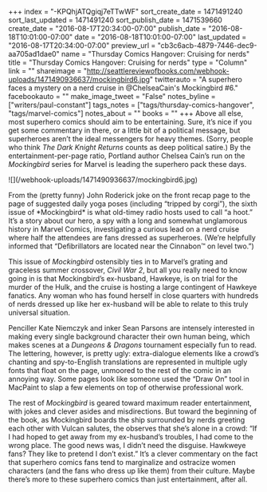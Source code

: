 +++
index = "-KPQhjATQgiqj7eTTwWF"
sort_create_date = 1471491240
sort_last_updated = 1471491240
sort_publish_date = 1471539660
create_date = "2016-08-17T20:34:00-07:00"
publish_date = "2016-08-18T10:01:00-07:00"
date = "2016-08-18T10:01:00-07:00"
last_updated = "2016-08-17T20:34:00-07:00"
preview_url = "cb3c6acb-4879-7446-dec9-aa705ad1dae0"
name = "Thursday Comics Hangover: Cruising for nerds"
title = "Thursday Comics Hangover: Cruising for nerds"
type = "Column"
link = ""
shareimage = "http://seattlereviewofbooks.com/webhook-uploads/1471490936637/mockingbird6.jpg"
twitterauto = "A superhero faces a mystery on a nerd cruise in @ChelseaCain's Mockingbird #6."
facebookauto = ""
make_image_tweet = "False"
notes_byline = ["writers/paul-constant"]
tags_notes = ["tags/thursday-comics-hangover", "tags/marvel-comics"]
notes_about = ""
books = ""
+++
Above all else, most superhero comics should aim to be entertaining. Sure, it’s nice if you get some commentary in there, or a little bit of a political message, but superheroes aren’t the ideal messengers for heavy themes. (Sorry, people who think *The Dark Knight Returns* counts as deep political satire.) By the entertainment-per-page ratio, Portland author Chelsea Cain’s run on the *Mockingbird* series for Marvel is leading the superhero pack these days.

<p class="image-left">![](/webhook-uploads/1471490936637/mockingbird6.jpg)</p>From the (pretty funny) John Roderick joke on the front recap page to the page of suggested daily yoga poses (including “tripped by corgi”), the sixth issue of *Mockingbird* is what old-timey radio hosts used to call “a hoot.” It’s a story about our hero, a spy with a long and somewhat unglamorous history in Marvel Comics, investigating a curious lead on a nerd cruise where half the attendees are fans dressed as superheroes. (We’re helpfully informed that “Defibrillators are located near the Cinnabon™ on level two.”)

This issue of *Mockingbird* ostensibly ties in to Marvel’s grating and graceless summer crossover, *Civil War 2*, but all you really need to know going in is that Mockingbird’s ex-husband, Hawkeye, is on trial for the murder of the Hulk, and the cruise is hosting a large contingent of Hawkeye fanatics. Any woman who has found herself in close quarters with hundreds of nerds dressed up like her ex-husband will be able to relate to this truly universal situation.

Penciller Kate Niemczyk and inker Sean Parsons are intensely interested in making every single background character their own human being, which makes scenes at a *Dungeons & Dragons* tournament especially fun to read. The lettering, however, is pretty ugly: extra-dialogue elements like a crowd’s chanting and spy-to-English translations are represented in multiple ugly fonts that float on the page, unmoored to the rest of the comic in an annoying way. Some pages look like someone used the “Draw On” tool in MacPaint to slap a few elements on top of otherwise professional work.

The rest of *Mockingbird* is geared toward maximum reader entertainment, with jokes and clever asides and misdirections. But toward the beginning of the book, as Mockingbird boards the ship surrounded by nerds greeting each other with Vulcan salutes, the observes that she’s alone in a crowd: “If I had hoped to get away from my ex-husband’s troubles, I had come to the wrong place. The good news was, I didn’t need the disguise. Hawkweye fans? They like to pretend I don’t exist.” It’s a clever commentary on the fact that superhero comics fans tend to marginalize and ostracize women characters (and the fans who dress up like them) from their culture. Maybe there’s more to these superhero comics than just entertainment, after all.
